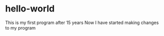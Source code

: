 # hello-world
This is my first program after 15 years
Now I have started making changes to my program
